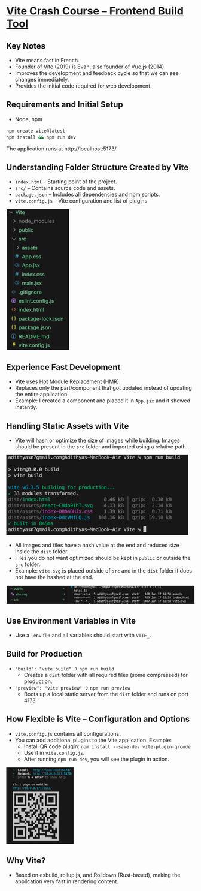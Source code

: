 # [Vite Crash Course – Frontend Build Tool](https://www.youtube.com/watch?v=do62-z3z6FM&ab_channel=freeCodeCamp.org)

## Key Notes

- Vite means fast in French.
- Founder of Vite (2019) is Evan, also founder of Vue.js (2014).
- Improves the development and feedback cycle so that we can see changes immediately.
- Provides the initial code required for web development.

## Requirements and Initial Setup

- Node, npm

```bash
npm create vite@latest
npm install && npm run dev
```

The application runs at http://localhost:5173/

## Understanding Folder Structure Created by Vite

- `index.html` – Starting point of the project.
- `src/` – Contains source code and assets.
- `package.json` – Includes all dependencies and npm scripts.
- `vite.config.js` – Vite configuration and list of plugins.

![Foolder Structure](screenshots/Folders.png)

## Experience Fast Development

- Vite uses Hot Module Replacement (HMR).
- Replaces only the part/component that got updated instead of updating the entire application.
- Example: I created a component and placed it in `App.jsx` and it showed instantly.

## Handling Static Assets with Vite

- Vite will hash or optimize the size of images while building. Images should be present in the `src` folder and imported using a relative path.

![Building images](screenshots/Build.png)

- All images and files have a hash value at the end and reduced size inside the `dist` folder.
- Files you do not want optimized should be kept in `public` or outside the `src` folder.
- Example: `vite.svg` is placed outside of `src` and in the `dist` folder it does not have the hashed at the end.

![Building images](screenshots/public_folder.png)

## Use Environment Variables in Vite

- Use a `.env` file and all variables should start with `VITE_`.

## Build for Production

- `"build": "vite build"` → `npm run build`
  - Creates a `dist` folder with all required files (some compressed) for production.
- `"preview": "vite preview"` → `npm run preview`
  - Boots up a local static server from the `dist` folder and runs on port 4173.

## How Flexible is Vite – Configuration and Options

- `vite.config.js` contains all configurations.
- You can add additional plugins to the Vite application. Example:
  - Install QR code plugin: `npm install --save-dev vite-plugin-qrcode`
  - Use it in `vite.config.js`.
  - After running `npm run dev`, you will see the plugin in action.

![QR code running](screenshots/Plugin.png)

## Why Vite?

- Based on esbuild, rollup.js, and Rolldown (Rust-based), making the application very fast in rendering content.
